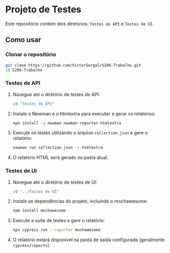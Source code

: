 # Projeto de Testes

Este repositório contém dois diretórios: `Testes de API` e `Testes de UI`.

## Como usar

### Clonar o repositório

```bash
git clone https://github.com/VictorGorgal/S206-Trabalho.git
cd S206-Trabalho
```

### Testes de API

1. Navegue até o diretório de testes de API:
    ```bash
    cd "Testes de API"
    ```

2. Instale o Newman e o htmlextra para executar e gerar os relatórios:
    ```bash
    npm install -g newman newman-reporter-htmlextra
    ```

3. Execute os testes utilizando o arquivo `collection.json` e gere o relatório:
    ```bash
    newman run collection.json -r htmlextra
    ```

4. O relatório HTML será gerado na pasta atual.

### Testes de UI

1. Navegue até o diretório de testes de UI:
    ```bash
    cd "../Testes de UI"
    ```

2. Instale as dependências do projeto, incluindo o mochawesome:
    ```bash
    npm install mochawesome
    ```

3. Execute a suíte de testes e gere o relatório:
    ```bash
    npx cypress run --reporter mochawesome
    ```

4. O relatório estará disponível na pasta de saída configurada (geralmente `cypress/reports`).
